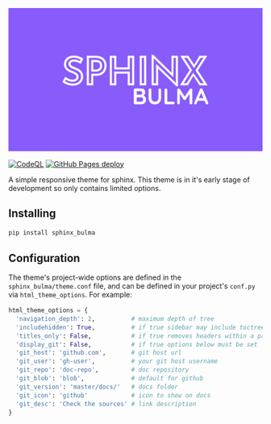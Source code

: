 ![Sphinx Bulma Theme](banner.png)

[![CodeQL](https://github.com/oAGoulart/sphinx-bulma/actions/workflows/codeql-analysis.yml/badge.svg?branch=master)](https://github.com/oAGoulart/sphinx-bulma/actions/workflows/codeql-analysis.yml)
[![GitHub Pages deploy](https://github.com/oAGoulart/sphinx-bulma/actions/workflows/gh-pages.yml/badge.svg)](https://github.com/oAGoulart/sphinx-bulma/actions/workflows/gh-pages.yml)

A simple responsive theme for sphinx. This theme is in it's early stage of development so only 
contains limited options.

## Installing

```sh
pip install sphinx_bulma
```

## Configuration

The theme's project-wide options are defined in the `sphinx_bulma/theme.conf`
file, and can be defined in your project's `conf.py` via
`html_theme_options`. For example:

```py
html_theme_options = {
  'navigation_depth': 2,          # maximum depth of tree
  'includehidden': True,          # if true sidebar may include toctrees marked with hidden option
  'titles_only': False,           # if true removes headers within a page from the sidebar
  'display_git': False,           # if true options below must be set
  'git_host': 'github.com',       # git host url
  'git_user': 'gh-user',          # your git host username
  'git_repo': 'doc-repo',         # doc repository
  'git_blob': 'blob',             # default for github
  'git_version': 'master/docs/'   # docs folder
  'git_icon': 'github'            # icon to show on docs
  'git_desc': 'Check the sources' # link description
}
```
